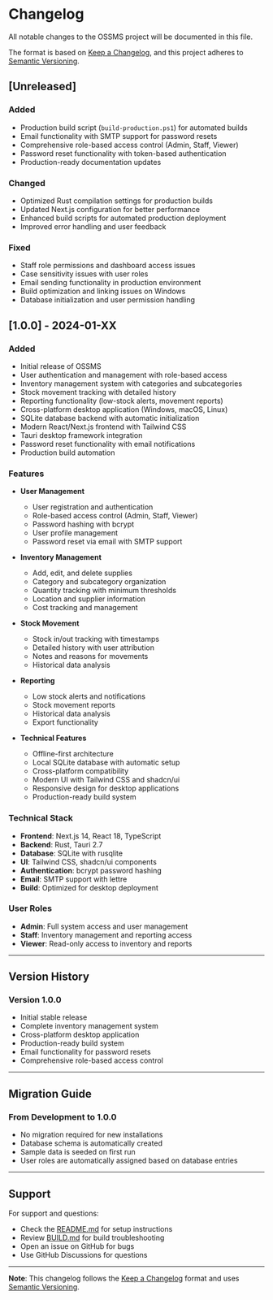 # Changelog

All notable changes to the OSSMS project will be documented in this file.

The format is based on [Keep a Changelog](https://keepachangelog.com/en/1.0.0/),
and this project adheres to [Semantic Versioning](https://semver.org/spec/v2.0.0.html).

## [Unreleased]

### Added
- Production build script (`build-production.ps1`) for automated builds
- Email functionality with SMTP support for password resets
- Comprehensive role-based access control (Admin, Staff, Viewer)
- Password reset functionality with token-based authentication
- Production-ready documentation updates

### Changed
- Optimized Rust compilation settings for production builds
- Updated Next.js configuration for better performance
- Enhanced build scripts for automated production deployment
- Improved error handling and user feedback

### Fixed
- Staff role permissions and dashboard access issues
- Case sensitivity issues with user roles
- Email sending functionality in production environment
- Build optimization and linking issues on Windows
- Database initialization and user permission handling

## [1.0.0] - 2024-01-XX

### Added
- Initial release of OSSMS
- User authentication and management with role-based access
- Inventory management system with categories and subcategories
- Stock movement tracking with detailed history
- Reporting functionality (low-stock alerts, movement reports)
- Cross-platform desktop application (Windows, macOS, Linux)
- SQLite database backend with automatic initialization
- Modern React/Next.js frontend with Tailwind CSS
- Tauri desktop framework integration
- Password reset functionality with email notifications
- Production build automation

### Features
- **User Management**
  - User registration and authentication
  - Role-based access control (Admin, Staff, Viewer)
  - Password hashing with bcrypt
  - User profile management
  - Password reset via email with SMTP support

- **Inventory Management**
  - Add, edit, and delete supplies
  - Category and subcategory organization
  - Quantity tracking with minimum thresholds
  - Location and supplier information
  - Cost tracking and management

- **Stock Movement**
  - Stock in/out tracking with timestamps
  - Detailed history with user attribution
  - Notes and reasons for movements
  - Historical data analysis

- **Reporting**
  - Low stock alerts and notifications
  - Stock movement reports
  - Historical data analysis
  - Export functionality

- **Technical Features**
  - Offline-first architecture
  - Local SQLite database with automatic setup
  - Cross-platform compatibility
  - Modern UI with Tailwind CSS and shadcn/ui
  - Responsive design for desktop applications
  - Production-ready build system

### Technical Stack
- **Frontend**: Next.js 14, React 18, TypeScript
- **Backend**: Rust, Tauri 2.7
- **Database**: SQLite with rusqlite
- **UI**: Tailwind CSS, shadcn/ui components
- **Authentication**: bcrypt password hashing
- **Email**: SMTP support with lettre
- **Build**: Optimized for desktop deployment

### User Roles
- **Admin**: Full system access and user management
- **Staff**: Inventory management and reporting access
- **Viewer**: Read-only access to inventory and reports

---

## Version History

### Version 1.0.0
- Initial stable release
- Complete inventory management system
- Cross-platform desktop application
- Production-ready build system
- Email functionality for password resets
- Comprehensive role-based access control

---

## Migration Guide

### From Development to 1.0.0
- No migration required for new installations
- Database schema is automatically created
- Sample data is seeded on first run
- User roles are automatically assigned based on database entries

---

## Support

For support and questions:
- Check the [README.md](README.md) for setup instructions
- Review [BUILD.md](BUILD.md) for build troubleshooting
- Open an issue on GitHub for bugs
- Use GitHub Discussions for questions

---

**Note**: This changelog follows the [Keep a Changelog](https://keepachangelog.com/) format and uses [Semantic Versioning](https://semver.org/). 